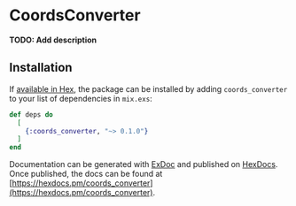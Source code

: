 # CoordsConverter

**TODO: Add description**

## Installation

If [available in Hex](https://hex.pm/docs/publish), the package can be installed
by adding `coords_converter` to your list of dependencies in `mix.exs`:

```elixir
def deps do
  [
    {:coords_converter, "~> 0.1.0"}
  ]
end
```

Documentation can be generated with [ExDoc](https://github.com/elixir-lang/ex_doc)
and published on [HexDocs](https://hexdocs.pm). Once published, the docs can
be found at [https://hexdocs.pm/coords_converter](https://hexdocs.pm/coords_converter).

